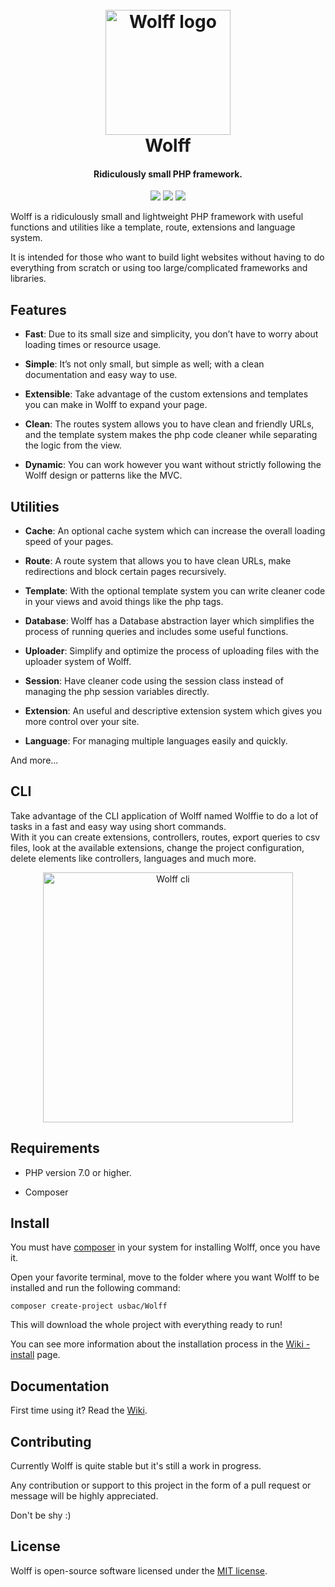 <h1 align="center">
  <br>
  <img src="http://usbac.com.ve/wp-content/uploads/2019/04/wolff-small.png" alt="Wolff logo" width="200">
  <br>
  Wolff
  <br>
</h1>

<h4 align="center">Ridiculously small PHP framework.</h4>

<p align="center">
<img src="https://img.shields.io/badge/stability-stable-green.svg"> <img src="https://img.shields.io/badge/version-0.9.9.5-blue.svg"> <img src="https://img.shields.io/badge/license-MIT-orange.svg">
</p>

Wolff is a ridiculously small and lightweight PHP framework with useful functions and utilities like a template, route, extensions and language system.

It is intended for those who want to build light websites without having to do everything from scratch or using too large/complicated frameworks and libraries.

## Features

* **Fast**: Due to its small size and simplicity, you don’t have to worry about loading times or resource usage.

* **Simple**: It’s not only small, but simple as well; with a clean documentation and easy way to use.

* **Extensible**: Take advantage of the custom extensions and templates you can make in Wolff to expand your page.

* **Clean**: The routes system allows you to have clean and friendly URLs, and the template system makes the php code cleaner while separating the logic from the view.

* **Dynamic**: You can work however you want without strictly following the Wolff design or patterns like the MVC.

## Utilities

* **Cache**: An optional cache system which can increase the overall loading speed of your pages.

* **Route**: A route system that allows you to have clean URLs, make redirections and block certain pages recursively.

* **Template**: With the optional template system you can write cleaner code in your views and avoid things like the php tags.

* **Database**: Wolff has a Database abstraction layer which simplifies the process of running queries and includes some useful functions.

* **Uploader**: Simplify and optimize the process of uploading files with the uploader system of Wolff.

* **Session**: Have cleaner code using the session class instead of managing the php session variables directly.

* **Extension**: An useful and descriptive extension system which gives you more control over your site.

* **Language**: For managing multiple languages easily and quickly.

And more...

## CLI

Take advantage of the CLI application of Wolff named Wolffie to do a lot of tasks in a fast and easy way using short commands.<br>
With it you can create extensions, controllers, routes, export queries to csv files, look at the available extensions, change the project configuration, delete elements like controllers, languages and much more.

<p align="center">
<img src="http://usbac.com.ve/wp-content/uploads/2019/05/wolffie-cli2-min.PNG" alt="Wolff cli" width="400">
</p>

## Requirements

* PHP version 7.0 or higher.

* Composer

## Install

You must have [composer](https://getcomposer.org/) in your system for installing Wolff, once you have it.

Open your favorite terminal, move to the folder where you want Wolff to be installed and run the following command:

```
composer create-project usbac/Wolff
```

This will download the whole project with everything ready to run!

You can see more information about the installation process in the [Wiki - install](https://github.com/Usbac/Wolff/wiki/Installation) page.

## Documentation

First time using it? Read the [Wiki](https://github.com/Usbac/Wolff/wiki).

## Contributing

Currently Wolff is quite stable but it's still a work in progress.

Any contribution or support to this project in the form of a pull request or message will be highly appreciated.

Don't be shy :)

## License

Wolff is open-source software licensed under the [MIT license](https://github.com/Usbac/Wolff/blob/master/LICENSE).
